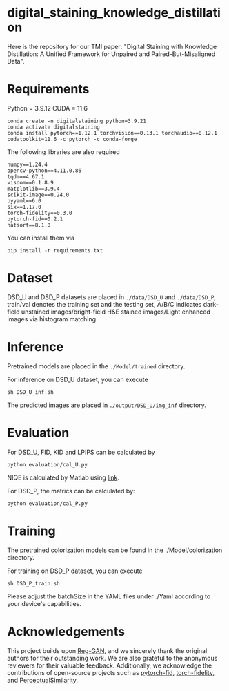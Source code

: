 # digital_staining_knowledge_distillation

Here is the repository for our TMI paper: "Digital Staining with Knowledge Distillation: A Unified Framework for Unpaired and Paired-But-Misaligned Data".

# Requirements

Python = 3.9.12
CUDA = 11.6

```Shell
conda create -n digitalstaining python=3.9.21
conda activate digitalstaining
conda install pytorch==1.12.1 torchvision==0.13.1 torchaudio==0.12.1 cudatoolkit=11.6 -c pytorch -c conda-forge
```
The following libraries are also required
```Shell
numpy==1.24.4
opencv-python==4.11.0.86
tqdm==4.67.1
visdom==0.1.8.9
matplotlib==3.9.4
scikit-image==0.24.0
pyyaml==6.0
six==1.17.0
torch-fidelity==0.3.0
pytorch-fid==0.2.1
natsort==8.1.0
```

You can install them via
```Shell
pip install -r requirements.txt
```

# Dataset

DSD_U and DSD_P datasets are placed in `./data/DSD_U` and `./data/DSD_P`, train/val denotes the training set and the testing set, A/B/C indicates dark-field unstained images/bright-field H&E stained images/Light enhanced images via histogram matching.


# Inference

Pretrained models are placed in the `./Model/trained` directory.

For inference on DSD_U dataset, you can execute 

`sh DSD_U_inf.sh`

The predicted images are placed in `./output/DSD_U/img_inf` directory.

# Evaluation

For DSD_U, FID, KID and LPIPS can be calculated by 

```Shell
python evaluation/cal_U.py
```

NIQE is calculated by Matlab using [link](https://www.mathworks.com/help/images/ref/niqe.html).

For DSD_P, the matrics can be calculated by:

```Shell
python evaluation/cal_P.py
```

# Training

The pretrained colorization models can be found in the ./Model/colorization directory.

For training on DSD_P dataset, you can execute 

`sh DSD_P_train.sh`

Please adjust the batchSize in the YAML files under ./Yaml according to your device's capabilities.

# Acknowledgements

This project builds upon [Reg-GAN](https://github.com/Kid-Liet/Reg-GAN), and we sincerely thank the original authors for their outstanding work. We are also grateful to the anonymous reviewers for their valuable feedback. Additionally, we acknowledge the contributions of open-source projects such as [pytorch-fid](https://github.com/mseitzer/pytorch-fid), [torch-fidelity](https://github.com/toshas/torch-fidelity), and [PerceptualSimilarity](https://github.com/richzhang/PerceptualSimilarity).
